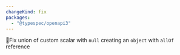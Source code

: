```yaml
---
changeKind: fix
packages:
  - "@typespec/openapi3"
---
```


Fix union of custom scalar with `null` creating an `object` with `allOf` reference